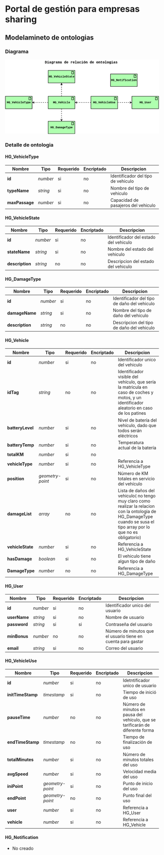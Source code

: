 # Portal de gestión para empresas sharing

## Modelamineto de ontologias

### Diagrama

![Diagrama](recursos/diagrama_ontologia.png)

### Detalle de ontologia

#### HG\_VehicleType

| Nombre | Tipo | Requerido | Encriptado | Descripcion |
| --- | --- | --- | --- | --- |
| **id** | *number* | si | no | Identificador del tipo de vehiculo |
| **typeName** | *string* | si | no | Nombre del tipo de vehiculo |
| **maxPassage** | *number* | si | no | Capacidad de pasajeros del vehiculo |

#### HG\_VehicleState

| Nombre | Tipo | Requerido | Encriptado | Descripcion |
| --- | --- | --- | --- | --- |
| **id** | *number* | si | no | Identificador del estado del vehiculo |
| **stateName** | *string* | si | no | Nombre del estado del vehiculo |
| **description** | *string* | no | no | Descripcion del estado del vehiculo |

#### HG\_DamageType

| Nombre | Tipo | Requerido | Encriptado | Descripcion |
| --- | --- | --- | --- | --- |
| **id** | *number* | si | no | Identificador del tipo de daño del vehiculo |
| **damageName** | *string* | si | no | Nombre del tipo de daño del vehiculo |
| **description** | *string* | no | no | Descripcion del tipo de daño del vehiculo |

#### HG\_Vehicle

| Nombre | Tipo | Requerido | Encriptado | Descripcion |
| --- | --- | --- | --- | --- |
| **id** | *number* | si | no | Identificador unico del vehiculo |
| **idTag** | *string* | no | no | Identificador visible del vehículo, que sería la matricula en caso de coches y motos, y un identificador aleatorio en caso de los patines |
| **batteryLevel** | *number* | si | no | Nivel de batería del vehículo, dado que todos serán eléctricos |
| **batteryTemp** | *number* | si | no | Temperatura actual de la batería |
| **totalKM** | *number* | si | no |   |
| **vehicleType** | *number* | si | no | Referencia a HG\_VehicleType |
| **position** | *geometry-point* | si | no | Número de KM totales en servicio del vehículo |
| **damageList** | *array* | no | no | Lista de daños del vehiculo( no tengo muy claro como realizar la relacion con la ontologia de HG\_DamageType cuando se susa el tipo array por lo que no es obligatorio) |
| **vehicleState** | *number* | si | no | Referencia a HG\_VehicleState |
| **hasDamage** | *boolean* | si | no | El vehiculo tiene algun tipo de daño |
| **DamageType** | *number* | no | no | Referencia a HG\_DamageType |

#### HG\_User

| Nombre | Tipo | Requerido | Encriptado | Descripcion |
| --- | --- | --- | --- | --- |
| **id** | *number* | si | no | Identificador unico del usuario |
| **userName** | *string* | si | no | Nombre de usuario |
| **password** | *string* | si | si | Contraseña del usuario |
| **minBonus** | *number* | no | no | Número de minutos que el usuario tiene en cuenta para gastar |
| **email** | *string* | si | no | Correo del usuario |

#### HG\_VehicleUse

| Nombre | Tipo | Requerido | Encriptado | Descripcion |
| --- | --- | --- | --- | --- |
| **id** | *number* | si | no | Idetntificador unico de usuario |
| **initTimeStamp** | *timestamp* | si | no | Tiempo de inició de uso |
| **pauseTime** | *number* | no | no | Número de minutos en pausa del vehículo, que se tarificarán de diferente forma |
| **endTimeStamp** | *timestamp* | no | no | Tiempo de finalización de uso |
| **totalMinutes** | *number* | si | no | Número de minutos totales del uso |
| **avgSpeed** | *number* | si | no | Velocidad media del uso |
| **iniPoint** | *geometry-point* | si | no | Punto de inicio del uso |
| **endPoint** | *geometry-point* | no | no | Punto final del uso |
| **user** | *number* | si | no | Referencia a HG\_User |
| **vehicle** | *number* | si | no | Referencia a HG\_Vehicle |

#### HG\_Notification

* No creado
